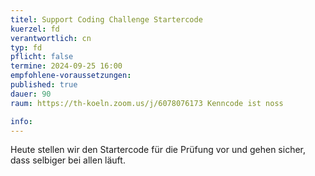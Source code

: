 ```yaml
---
titel: Support Coding Challenge Startercode
kuerzel: fd
verantwortlich: cn
typ: fd
pflicht: false
termine: 2024-09-25 16:00
empfohlene-voraussetzungen:
published: true
dauer: 90
raum: https://th-koeln.zoom.us/j/6078076173 Kenncode ist noss

info:
---
```


Heute stellen wir den Startercode für die Prüfung vor und gehen sicher, dass selbiger bei allen läuft.
